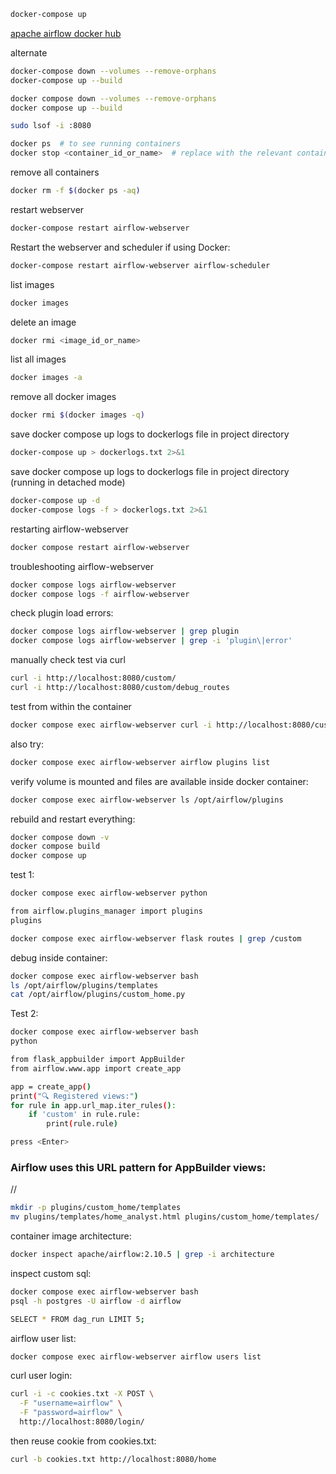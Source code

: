 

```bash
docker-compose up
```

[apache airflow docker hub](https://hub.docker.com/r/apache/airflow/tags)

alternate
```bash
docker-compose down --volumes --remove-orphans
docker-compose up --build
```

```bash
docker compose down --volumes --remove-orphans
docker compose up --build
```

```bash
sudo lsof -i :8080
```

```bash
docker ps  # to see running containers
docker stop <container_id_or_name>  # replace with the relevant container ID or name
```

remove all containers
```bash
docker rm -f $(docker ps -aq)
```

restart webserver
```bash
docker-compose restart airflow-webserver
```
Restart the webserver and scheduler if using Docker:
```bash
docker-compose restart airflow-webserver airflow-scheduler
```



list images
```bash
docker images
```
delete an image
```bash
docker rmi <image_id_or_name>
```

list all images
```bash
docker images -a
```

remove all docker images
```bash
docker rmi $(docker images -q)
```

save docker compose up logs to dockerlogs file in project directory
```bash
docker-compose up > dockerlogs.txt 2>&1
```

save docker compose up logs to dockerlogs file in project directory (running in detached mode)
```bash
docker-compose up -d
docker-compose logs -f > dockerlogs.txt 2>&1
```
restarting airflow-webserver
```bash
docker compose restart airflow-webserver
```
troubleshooting airflow-webserver
```bash
docker compose logs airflow-webserver
docker compose logs -f airflow-webserver
```
check plugin load errors:
```bash
docker compose logs airflow-webserver | grep plugin
docker compose logs airflow-webserver | grep -i 'plugin\|error'
```
manually check test via curl
```bash
curl -i http://localhost:8080/custom/
curl -i http://localhost:8080/custom/debug_routes

```
test from within the container
```bash
docker compose exec airflow-webserver curl -i http://localhost:8080/custom/
```
also try:
```bash
docker compose exec airflow-webserver airflow plugins list
```

verify volume is mounted and files are available inside docker container:
```bash
docker compose exec airflow-webserver ls /opt/airflow/plugins
```
rebuild and restart everything:
```bash
docker compose down -v
docker compose build
docker compose up
```

test 1:
```bash
docker compose exec airflow-webserver python
```
```bash
from airflow.plugins_manager import plugins
plugins
```
```bash
docker compose exec airflow-webserver flask routes | grep /custom

```

debug inside container:
```bash
docker compose exec airflow-webserver bash
ls /opt/airflow/plugins/templates
cat /opt/airflow/plugins/custom_home.py
```

Test 2:
```bash
docker compose exec airflow-webserver bash
python
```
```bash
from flask_appbuilder import AppBuilder
from airflow.www.app import create_app

app = create_app()
print("🔍 Registered views:")
for rule in app.url_map.iter_rules():
    if 'custom' in rule.rule:
        print(rule.rule)

```
```bash
press <Enter>
```

### Airflow uses this URL pattern for AppBuilder views:
/<lowercase-view-class-name>/<exposed-method-name>


```bash
mkdir -p plugins/custom_home/templates
mv plugins/templates/home_analyst.html plugins/custom_home/templates/
```
container image architecture:
```bash
docker inspect apache/airflow:2.10.5 | grep -i architecture
```

inspect custom sql:
```bash
docker compose exec airflow-webserver bash
psql -h postgres -U airflow -d airflow
```
```bash
SELECT * FROM dag_run LIMIT 5;
```

airflow user list:
```bash
docker compose exec airflow-webserver airflow users list
```

curl user login:
```bash
curl -i -c cookies.txt -X POST \
  -F "username=airflow" \
  -F "password=airflow" \
  http://localhost:8080/login/
```
then reuse cookie from cookies.txt:
```bash
curl -b cookies.txt http://localhost:8080/home
```